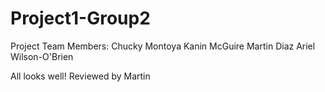 # Project1-Group2
Project Team Members: 
Chucky Montoya
Kanin McGuire
Martin Diaz
Ariel Wilson-O'Brien

All looks well! Reviewed by Martin
